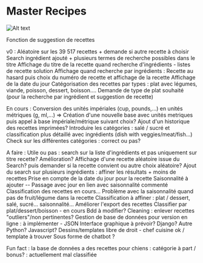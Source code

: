 # Master Recipes

![Alt text](https://github.com/AmandinePingetPhD/Master_Recipes/blob/4efaa09bfe8488401f3fcd69b38ab75adf38e8fb/Welcome_Master-Recipe.png)

Fonction de suggestion de recettes

v0 : Aléatoire sur les 39 517 recettes + demande si autre recette à choisir
Search ingrédient ajouté + plusieurs termes de recherche possibles dans le titre
Affichage du titre de la recette quand recherche d'ingrédients - listes de recette solution
Affichage quand recherche par ingrédients : Recette au hasard puis choix du numéro de recette et affichage de la recette
Affichage de la date du jour
Catégorisation des recettes par types : plat avec légumes, viande, poisson, dessert, boisson....
Demande de type de plat souhaité (pour la recherche par ingrédient et suggestion de recette)

En cours :
Conversion des unités impériales (cup, pounds,...) en unités métriques (g, ml,...) => Création d'une nouvelle base avec unités metriques puis appel à base impériale/métrique suivant choix?
Ajout d'un historique des recettes imprimées?
Introduire les catégories : salé / sucré et classification plus détaillé avec ingrédients (dish with veggies/meat/fish...)
Check sur les différentes catégories : correct ou pas?

A faire : 
Utile ou pas : search sur la liste d'ingrédients et pas uniquement sur titre recette? Amélioration?
Affichage d'une recette aléatoire issue du Search? puis demander si la recette convient ou autre choix aléatoire?
Ajout du search sur plusieurs ingrédients : affiner les résultats + moins de recettes
Prise en compte de la date du jour pour la recette
Saisonnalité à ajouter -- Passage avec jour en lien avec saisonnalité commenté
Classification des recettes en cours... Problème avec la saisonnalité quand pas de fruit/légume dans la recette
Classification à affiner : plat / dessert, salé, sucré... saisonnalité...
Améliorer l'export des recettes
Classifier par plat/dessert/boisson - en cours
Bdd à modifier? Cleaning : enlever recettes "outliers"/non pertinentes? 
Gestion de base de données pour version en ligne : à implémenter - JSON 
Interface graphique à prévoir? Django? Autre Python? Javascript?
Dessins/templates libre de droit - chef cuisine ok / template à trouver
Sous forme de chatbot ? 

Fun fact : la base de données a des recettes pour chiens : catégorie à part / bonus? : actuellement mal classifiée
